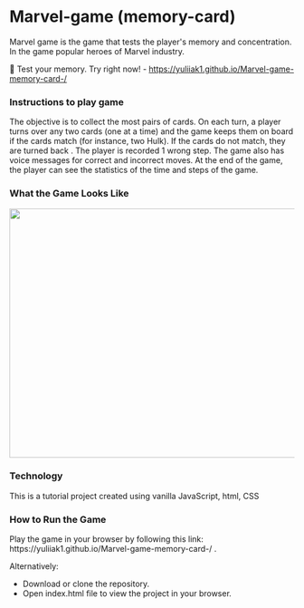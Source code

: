 # Marvel-game (memory-card)
Marvel game is the game that tests the player's memory and concentration. In the game popular heroes of Marvel industry.

🚀 Test your memory. Try right now! - https://yuliiak1.github.io/Marvel-game-memory-card-/

<h3>Instructions to play game</h3>
The objective is to collect the most pairs of cards.
On each turn, a player turns over any two cards (one at a time) and the game keeps them on board if the cards match (for instance, two Hulk).
If the cards do not match, they are turned back . The player is recorded 1 wrong step. The game also has voice messages for correct and incorrect moves.
At the end of the game, the player can see the statistics of the time and steps of the game.

<h3>What the Game Looks Like</h3>
<img src="https://github.com/YuliiaK1/Marvel-game-memory-card-/blob/main/images/Memory-game.gif?raw=true" width="940" height="440" />

<h3>Technology</h3>
This is a tutorial project created using vanilla JavaScript, html, CSS

<h3>How to Run the Game</h3>
Play the game in your browser by following this link: https://yuliiak1.github.io/Marvel-game-memory-card-/ .

Alternatively:
 - Download or clone the repository.
 - Open index.html file to view the project in your browser.
